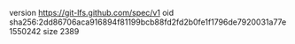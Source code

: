 version https://git-lfs.github.com/spec/v1
oid sha256:2dd86706aca916894f81199bcb88fd2fd2b0fe1f1796de7920031a77e1550242
size 2389
